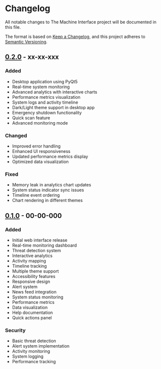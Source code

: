 # Changelog

All notable changes to The Machine Interface project will be documented in this file.

The format is based on [Keep a Changelog](https://keepachangelog.com/en/1.0.0/),
and this project adheres to [Semantic Versioning](https://semver.org/spec/v2.0.0.html).

## [0.2.0] - xx-xx-xxx

### Added
- Desktop application using PyQt5
- Real-time system monitoring
- Advanced analytics with interactive charts
- Performance metrics visualization
- System logs and activity timeline
- Dark/Light theme support in desktop app
- Emergency shutdown functionality
- Quick scan feature
- Advanced monitoring mode

### Changed
- Improved error handling
- Enhanced UI responsiveness
- Updated performance metrics display
- Optimized data visualization

### Fixed
- Memory leak in analytics chart updates
- System status indicator sync issues
- Timeline event ordering
- Chart rendering in different themes

## [0.1.0] - 00-00-000

### Added
- Initial web interface release
- Real-time monitoring dashboard
- Threat detection system
- Interactive analytics
- Activity mapping
- Timeline tracking
- Multiple theme support
- Accessibility features
- Responsive design
- Alert system
- News feed integration
- System status monitoring
- Performance metrics
- Data visualization
- Help documentation
- Quick actions panel

### Security
- Basic threat detection
- Alert system implementation
- Activity monitoring
- System logging
- Performance tracking

[0.2.0]: https://github.com/yourusername/machine-interface/compare/v0.1.0...v0.2.0
[0.1.0]: https://github.com/yourusername/machine-interface/releases/tag/v0.1.0 
